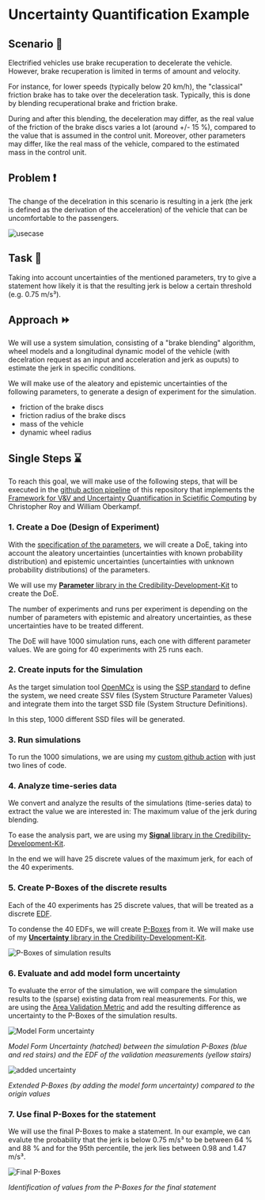 # Uncertainty Quantification Example

## Scenario :car:

Electrified vehicles use brake recuperation to decelerate the vehicle. However, brake recuperation is limited in terms of amount and velocity.

For instance, for lower speeds (typically below 20 km/h), the "classical" friction brake has to take over the deceleration task. Typically, this 
is done by blending recuperational brake and friction brake. 

During and after this blending, the deceleration may differ, as the real value of the friction of the brake discs varies a lot (around +/- 15 %), 
compared to the value that is assumed in the control unit. Moreover, other parameters may differ, like the real mass of the vehicle, compared to 
the estimated mass in the control unit.

## Problem :exclamation:

The change of the decelration in this scenario is resulting in a jerk (the jerk is defined as the derivation of the acceleration) of the vehicle that can be uncomfortable to the passengers.

![usecase](./docs/usecase.png)

## Task :notebook_with_decorative_cover:

Taking into account uncertainties of the mentioned parameters, try to give a statement how likely it is that the resulting jerk is below a certain threshold (e.g. 0.75 m/s³).

## Approach :fast_forward:

We will use a system simulation, consisting of a "brake blending" algorithm, wheel models and a longitudinal dynamic model of the vehicle (with decelration request as an input and acceleration and jerk as ouputs) to estimate the jerk in specific conditions.

We will make use of the aleatory and epistemic uncertainties of the following parameters, to generate a design of experiment for the simulation.
- friction of the brake discs
- friction radius of the brake discs
- mass of the vehicle
- dynamic wheel radius

## Single Steps :hourglass:

To reach this goal, we will make use of the following steps, that will be executed in the [github action pipeline](./.github/workflows/generate_results.yml) of this repository that implements the [Framework for V&V and Uncertainty Quantification in Scietific Computing](https://arc.aiaa.org/doi/abs/10.2514/6.2010-124) by Christopher Roy and William Oberkampf.

### 1. Create a Doe (Design of Experiment)

With the [specification of the parameters](./parameters/parameter_specifications/), we will create a DoE, taking into account the aleatory uncertainties (uncertainties with known probability distribution) and epistemic uncertainties (uncertainties with unknown probability distributions) of the parameters.

We will use my [**Parameter** library in the Credibility-Development-Kit](https://github.com/virtual-vehicle/Credibility-Assessment-Framework/tree/dev/Credibility-Development-Kit/util/parameter/README.md) to create the DoE.

The number of experiments and runs per experiment is depending on the number of parameters with epistemic and alreatory uncertainties, as these uncertainties have to be treated different.

The DoE will have 1000 simulation runs, each one with different parameter values. We are going for 40 experiments with 25 runs each.

### 2. Create inputs for the Simulation

As the target simulation tool [OpenMCx](https://github.com/eclipse/openmcx) is using the [SSP standard](https://ssp-standard.org/) to define the system, we need create SSV files (System Structure Parameter Values) and integrate them into the target SSD file (System Structure Definitions).

In this step, 1000 different SSD files will be generated.

### 3. Run simulations

To run the 1000 simulations, we are using my [custom github action](https://github.com/localhorst87/run-openmcx) with just two lines of code.

### 4. Analyze time-series data

We convert and analyze the results of the simulations (time-series data) to extract the value we are interested in: The maximum value of the jerk during blending.

To ease the analysis part, we are using my [**Signal** library in the Credibility-Development-Kit](https://github.com/virtual-vehicle/Credibility-Assessment-Framework/tree/dev/Credibility-Development-Kit/util/signal/README.md).

In the end we will have 25 discrete values of the maximum jerk, for each of the 40 experiments.

### 5. Create P-Boxes of the discrete results

Each of the 40 experiments has 25 discrete values, that will be treated as a discrete [EDF](https://en.wikipedia.org/wiki/Empirical_distribution_function#:~:text=In%20statistics%2C%20an%20empirical%20distribution,of%20the%20n%20data%20points.).

To condense the 40 EDFs, we will create [P-Boxes](https://en.wikipedia.org/wiki/Probability_box) from it. We will make use of my [**Uncertainty** library in the Credibility-Development-Kit](./Credibility-Assessment-Framework//Credibility-Development-Kit/util/uncertainty/README.md).

![P-Boxes of simulation results](./docs/p_boxes_raw.png)

### 6. Evaluate and add model form uncertainty

To evaluate the error of the simulation, we will compare the simulation results to the (sparse) existing data from real measurements. For this, we are using the [Area Validation Metric](https://github.com/virtual-vehicle/Credibility-Assessment-Framework/tree/dev/Credibility-Development-Kit/metrics/evaluation/level_3/README.md) and add the resulting difference as uncertainty to the P-Boxes of the simulation results.

![Model Form uncertainty](./docs/mode_form_uncertainty.png)

*Model Form Uncertainty (hatched) between the simulation P-Boxes (blue and red stairs) and the EDF of the validation measurements (yellow stairs)*

![added uncertainty](./docs/extended_p_boxes.png)

*Extended P-Boxes (by adding the model form uncertainty) compared to the origin values*

### 7. Use final P-Boxes for the statement

We will use the final P-Boxes to make a statement. In our example, we can evalute the probability that the jerk is below 0.75 m/s³ to be between 64 % and 88 % and for the 95th percentile, the jerk lies between 0.98 and 1.47 m/s³.

![Final P-Boxes](./docs/final_p_boxes.png)

*Identification of values from the P-Boxes for the final statement*